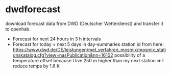 # dwdforecast
download forecast data from DWD (Deutscher Wetterdienst) and transfer it to openhab.
- Forecast for next 24 hours in 3 h intervals
- Forecast for today + next 5 days in day-summaries
station id from here:
https://www.dwd.de/DE/leistungen/met_verfahren_mosmix/mosmix_stationskatalog.cfg?view=nasPublication&nn=16102
possibility of a temperature offset because I live 250 m higher than my next station => I reduce temps by 1.6 K

